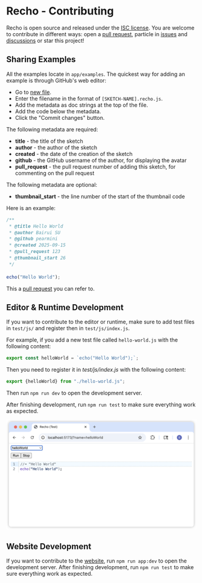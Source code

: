 # Recho - Contributing

Recho is open source and released under the [ISC license](/LICENCE). You are welcome to contribute in different ways: open a [pull request](https://github.com/recho-dev/recho/pulls), particle in [issues](https://github.com/recho-dev/recho/issues) and [discussions](https://github.com/recho-dev/recho/discussions) or star this project!

## Sharing Examples

All the examples locate in `app/examples`. The quickest way for adding an example is through GitHub's web editor:

- Go to [new file](https://github.com/recho-dev/recho/new/main/app/examples).
- Enter the filename in the format of `[SKETCH-NAME].recho.js`.
- Add the metadata as doc strings at the top of the file.
- Add the code below the metadata.
- Click the "Commit changes" button.

The following metadata are required:

- **title** - the title of the sketch
- **author** - the author of the sketch
- **created** - the date of the creation of the sketch
- **github** - the GitHub username of the author, for displaying the avatar
- **pull_request** - the pull request number of adding this sketch, for commenting on the pull request

The following metadata are optional:

- **thumbnail_start** - the line number of the start of the thumbnail code

Here is an example:

```js
/**
 * @title Hello World
 * @author Bairui SU
 * @github pearmini
 * @created 2025-09-15
 * @pull_request 123
 * @thumbnail_start 26
 */

echo("Hello World");
```

This a [pull request](https://github.com/recho-dev/recho/pull/82) you can refer to.

## Editor & Runtime Development

If you want to contribute to the editor or runtime, make sure to add test files in `test/js/` and register then in `test/js/index.js`.

For example, if you add a new test file called `hello-world.js` with the following content:

```js
export const helloWorld = `echo("Hello World");`;
```

Then you need to register it in _test/js/index.js_ with the following content:

```js
export {helloWorld} from "./hello-world.js";
```

Then run `npm run dev` to open the development server.

After finishing development, run `npm run test` to make sure everything work as expected.

![test-env](/img/test-env.png)

## Website Development

If you want to contribute to the [website](https://recho.dev/), run `npm run app:dev` to open the development server. After finishing development, run `npm run test` to make sure everything work as expected.
